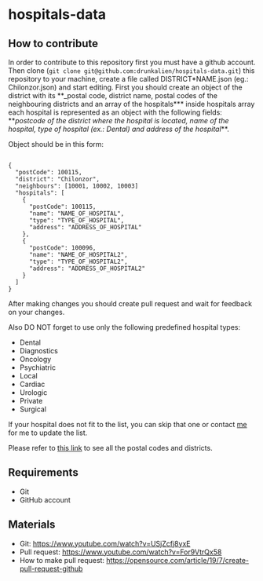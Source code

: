 # hospitals-data

## How to contribute

In order to contribute to this repository first you must have a github account. Then clone (`git clone git@github.com:drunkalien/hospitals-data.git`) this repository to your machine, create a file called DISTRICT\*NAME.json (eg.: Chilonzor.json) and start editing. First you should create an object of the district with its \*\*\_postal code, district name, postal codes of the neighbouring districts and an array of the hospitals**\* inside hospitals array each hospital is represented as an object with the following fields: **_postcode of the district where the hospital is located, name of the hospital, type of hospital (ex.: Dental) and address of the hospital_\*\*.

Object should be in this form:

```

{
  "postCode": 100115,
  "district": "Chilonzor",
  "neighbours": [10001, 10002, 10003]
  "hospitals": [
    {
      "postCode": 100115,
      "name": "NAME_OF_HOSPITAL",
      "type": "TYPE_OF_HOSPITAL",
      "address": "ADDRESS_OF_HOSPITAL"
    },
    {
      "postCode": 100096,
      "name": "NAME_OF_HOSPITAL2",
      "type": "TYPE_OF_HOSPITAL2",
      "address": "ADDRESS_OF_HOSPITAL2"
    }
  ]
}
```

After making changes you should create pull request and wait for feedback on your changes.

Also DO NOT forget to use only the following predefined hospital types:

- Dental
- Diagnostics
- Oncology
- Psychiatric
- Local
- Cardiac
- Urologic
- Private
- Surgical

If your hospital does not fit to the list, you can skip that one or contact [me](https://t.me/zieuw) for me to update the list.

Please refer to [this link](https://github.com/drunkalien/hospitals-data/postal-codes.md) to see all the postal codes and districts.

## Requirements

- Git
- GitHub account

## Materials

- Git: https://www.youtube.com/watch?v=USjZcfj8yxE
- Pull request: https://www.youtube.com/watch?v=For9VtrQx58
- How to make pull request: https://opensource.com/article/19/7/create-pull-request-github

